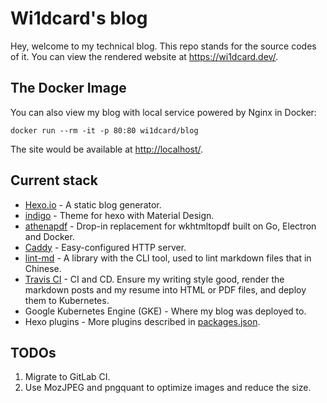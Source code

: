 # Wi1dcard's blog

Hey, welcome to my technical blog. This repo stands for the source codes of it. You can view the rendered website at <https://wi1dcard.dev/>.

## The Docker Image

You can also view my blog with local service powered by Nginx in Docker:

```
docker run --rm -it -p 80:80 wi1dcard/blog
```

The site would be available at <http://localhost/>.

## Current stack

- [Hexo.io](https://hexo.io/) - A static blog generator.
- [indigo](https://github.com/yscoder/hexo-theme-indigo) - Theme for hexo with Material Design.
- [athenapdf](https://github.com/arachnys/athenapdf) - Drop-in replacement for wkhtmltopdf built on Go, Electron and Docker.
- [Caddy](https://caddyserver.com/) - Easy-configured HTTP server.
- [lint-md](https://github.com/hustcc/lint-md) - A library with the CLI tool, used to lint markdown files that in Chinese.
- [Travis CI](https://travis-ci.com) - CI and CD. Ensure my writing style good, render the markdown posts and my resume into HTML or PDF files, and deploy them to Kubernetes.
- Google Kubernetes Engine (GKE) - Where my blog was deployed to.
- Hexo plugins - More plugins described in [packages.json](https://github.com/wi1dcard/blog/blob/master/package.json).

## TODOs

1. Migrate to GitLab CI.
2. Use MozJPEG and pngquant to optimize images and reduce the size.

